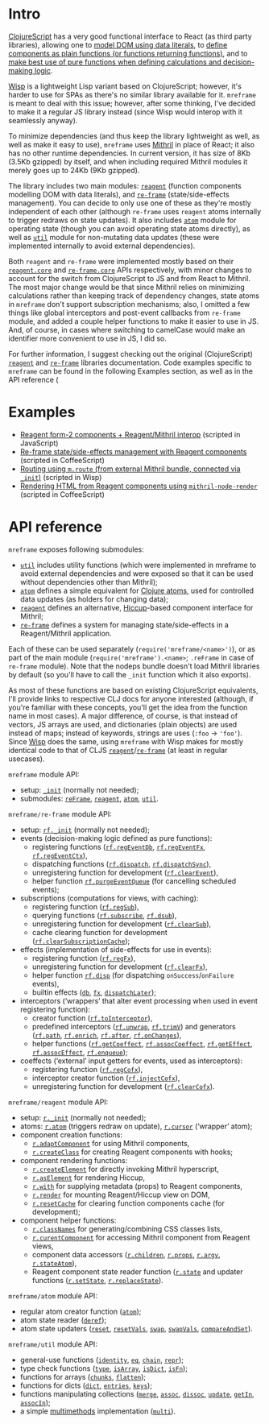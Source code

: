 # Intro

[ClojureScript](https://clojurescript.org) has a very good functional interface to React (as third party libraries),
allowing one to [model DOM using data literals](https://github.com/weavejester/hiccup),
to [define components as plain functions (or functions returning functions)](http://reagent-project.github.io),
and to [make best use of pure functions when defining calculations and decision-making logic](https://day8.github.io/re-frame).

[Wisp](https://github.com/Gozala/wisp) is a lightweight Lisp variant based on ClojureScript; however, it's harder to use for
SPAs as there's no similar library available for it. `mreframe` is meant to deal with this issue; however, after some thinking,
I've decided to make it a regular JS library instead (since Wisp would interop with it seamlessly anyway).

To minimize dependencies (and thus keep the library lightweight as well, as well as make it easy to use), `mreframe` uses
[Mithril](https://mithril.js.org) in place of React; it also has no other runtime dependencies. In current version, it has size
of 8Kb (3.5Kb gzipped) by itself, and when including required Mithril modules it merely goes up to 24Kb (9Kb gzipped).

The library includes two main modules: [`reagent`](docs/reagent.md) (function components modelling DOM with data literals),
and [`re-frame`](docs/re-frame.md) (state/side-effects management). You can decide to only use one of these as they're mostly
independent of each other (although `re-frame` uses `reagent` atoms internally to trigger redraws on state updates). It also
includes [`atom`](docs/atom.md) module for operating state (though you can avoid operating state atoms directly), as well as
[`util`](docs/util.md) module for non-mutating data updates (these were implemented internally to avoid external dependencies).

Both `reagent` and `re-frame` were implemented mostly based on their
[`reagent.core`](http://reagent-project.github.io/docs/master/reagent.core.html) and
[`re-frame.core`](https://day8.github.io/re-frame/api-intro) APIs respectively, with minor changes to account for the switch
from ClojureScript to JS and from React to Mithril. The most major change would be that since Mithril relies on minimizing
calculations rather than keeping track of dependency changes, state atoms in `mreframe` don't support subscription mechanisms;
also, I omitted a few things like global interceptors and post-event callbacks from `re-frame` module, and added a couple
helper functions to make it easier to use in JS. And, of course, in cases where switching to camelCase would make an identifier
more convenient to use in JS, I did so.

For further information, I suggest checking out the original (ClojureScript) [`reagent`](https://reagent-project.github.io)
and [`re-frame`](https://day8.github.io/re-frame/re-frame) libraries documentation. Code examples specific to `mreframe` can
be found in the following Examples section, as well as in the API reference (

# Examples

* [Reagent form-2 components + Reagent/Mithril interop](examples/reagent.js.html) (scripted in JavaScript)
* [Re-frame state/side-effects management with Reagent components](examples/re-frame.coffee.html) (scripted in CoffeeScript)
* [Routing using `m.route` (from external Mithril bundle, connected via `_init`)](examples/route.wisp.html) (scripted in Wisp)
* [Rendering HTML from Reagent components using `mithril-node-render`](examples/node-render.coffee) (scripted in CoffeeScript)

# API reference

`mreframe` exposes following submodules:
* [`util`](docs/util.md) includes utility functions (which were implemented in mreframe to avoid external dependencies
  and were exposed so that it can be used without dependencies other than Mithril);
* [`atom`](docs/atom.md) defines a simple equivalent for [Clojure atoms](https://clojure.org/reference/atoms), used for
  controlled data updates (as holders for changing data);
* [`reagent`](docs/reagent.md) defines an alternative,
  [Hiccup](https://cljdoc.org/d/reagent/reagent/1.0.0/doc/tutorials/using-hiccup-to-describe-html)-based component interface
  for Mithril;
* [`re-frame`](docs/re-frame.md) defines a system for managing state/side-effects in a Reagent/Mithril application.

Each of these can be used separately (`require('mreframe/<name>')`), or as part of the main module
(`require('mreframe').<name>`; `.reFrame` in case of `re-frame` module). Note that the nodeps bundle doesn't load
Mithril libraries by default (so you'll have to call the `_init` function which it also exports).

As most of these functions are based on existing ClojureScript equivalents, I'll provide links to respective CLJ docs
for anyone interested (although, if you're familiar with these concepts, you'll get the idea from the function name
in most cases). A major difference, of course, is that instead of vectors, JS arrays are used, and dictionaries
(plain objects) are used instead of maps; instead of keywords, strings are uses (`:foo` → `'foo'`).
Since [Wisp](https://github.com/Gozala/wisp) does the same,
using `mreframe` with Wisp makes for mostly identical code to that of CLJS
[`reagent`](http://reagent-project.github.io)/[`re-frame`](https://day8.github.io/re-frame) (at least in regular usecases).

`mreframe` module API:
* setup: [`_init`](docs/re-frame.md#_init-opts) (normally not needed);
* submodules: [`reFrame`](docs/re-frame.md), [`reagent`](docs/reagent.md), [`atom`](docs/atom.md), [`util`](docs/util.md).

`mreframe/re-frame` module API:
* setup: [`rf._init`](docs/re-frame.md#_init-opts) (normally not needed);
* events (decision-making logic defined as pure functions):
  - registering functions ([`rf.regEventDb`](docs/re-frame.md#regEventDb-id-interceptors-handler),
    [`rf.regEventFx`](docs/re-frame.md#regEventFx-id-interceptors-handler),
    [`rf.regEventCtx`](docs/re-frame.md#regEventCtx-id-interceptors-handler)),
  - dispatching functions ([`rf.dispatch`](docs/re-frame.md#dispatch-event),
    [`rf.dispatchSync`](docs/re-frame.md#dispatchSync-event)),
  - unregistering function for development ([`rf.clearEvent`](docs/re-frame.md#clearEvent-id)),
  - helper function [`rf.purgeEventQueue`](docs/re-frame.md#purgeEventQueue-) (for cancelling scheduled events);
* subscriptions (computations for views, with caching):
  - registering function ([`rf.regSub`](docs/re-frame.md#regSub-id-computation)),
  - querying functions ([`rf.subscribe`](docs/re-frame.md#subscribe-query), [`rf.dsub`](docs/re-frame.md#dsub-query)),
  - unregistering function for development ([`rf.clearSub`](docs/re-frame.md#clearSub-id)),
  - cache clearing function for development ([`rf.clearSubscriptionCache`](docs/re-frame.md#clearSubscriptionCache-));
* effects (implementation of side-effects for use in events):
  - registering function ([`rf.regFx`](docs/re-frame.md#regFx-id-handler)),
  - unregistering function for development ([`rf.clearFx`](docs/re-frame.md#clearFx-id)),
  - helper function [`rf.disp`](docs/re-frame.md#disp-event-args) (for dispatching `onSuccess`/`onFailure` events),
  - builtin effects ([`db`](docs/re-frame.md#db-builtin-effect), [`fx`](docs/re-frame.md#fx-builtin-effect),
    [`dispatchLater`](docs/re-frame.md#dispatchLater-builtin-effect));
* interceptors (‘wrappers’ that alter event processing when used in event registering function):
  - creator function ([`rf.toInterceptor`](docs/re-frame.md#toInterceptor-id-before-after)),
  - predefined interceptors ([`rf.unwrap`](docs/re-frame.md#unwrap), [`rf.trimV`](docs/re-frame.md#trimV)) and generators
    ([`rf.path`](docs/re-frame.md#path-path), [`rf.enrich`](docs/re-frame.md#enrich-f), [`rf.after`](docs/re-frame.md#after-f),
    [`rf.onChanges`](docs/re-frame.md#onChanges-f-outPath-inPaths)),
  - helper functions ([`rf.getCoeffect`](docs/re-frame.md#getCoeffect-context-key-notFound),
    [`rf.assocCoeffect`](docs/re-frame.md#assocCoeffect-context-key-value),
    [`rf.getEffect`](docs/re-frame.md#getEffect-context-key-notFound),
    [`rf.assocEffect`](docs/re-frame.md#assocEffect-context-key-value),
    [`rf.enqueue`](docs/re-frame.md#enqueue-context-interceptors));
* coeffects (‘external’ input getters for events, used as interceptors):
  - registering function ([`rf.regCofx`](docs/re-frame.md#regCofx-id-handler)),
  - interceptor creator function ([`rf.injectCofx`](docs/re-frame.md#injectCofx-id-arg)),
  - unregistering function for development ([`rf.clearCofx`](docs/re-frame.md#clearCofx-id)).

`mreframe/reagent` module API:
* setup: [`r._init`](docs/reagent.md#_init-opts) (normally not needed);
* atoms: [`r.atom`](docs/reagent.md#atom-x) (triggers redraw on update), [`r.cursor`](docs/reagent.md#cursor-src-path)
  (‘wrapper’ atom);
* component creation functions:
  - [`r.adaptComponent`](docs/reagent.md#adaptComponent-c) for using Mithril components,
  - [`r.createClass`](docs/reagent.md#createClass-spec) for creating Reagent components with hooks;
* component rendering functions:
  - [`r.createElement`](docs/reagent.md#createElement-type-props-children) for directly invoking Mithril hyperscript,
  - [`r.asElement`](docs/reagent.md#asElement-form) for rendering Hiccup,
  - [`r.with`](docs/reagent.md#with-meta-form) for supplying metadata (props) to Reagent components,
  - [`r.render`](docs/reagent.md#render-form-container) for mounting Reagent/Hiccup view on DOM,
  - [`r.resetCache`](docs/reagent.md#resetCache-) for clearing function components cache (for development);
* component helper functions:
  - [`r.classNames`](docs/reagent.md#classNames-classes) for generating/combining CSS classes lists,
  - [`r.curentComponent`](docs/reagent.md#currentComponent-) for accessing Mithril component from Reagent views,
  - component data accessors ([`r.children`](docs/reagent.md#children-vnode), [`r.props`](docs/reagent.md#props-vnode),
    [`r.argv`](docs/reagent.md#argv-vnode), [`r.stateAtom`](docs/reagent.md#stateAtom-vnode)),
  - Reagent component state reader function ([`r.state`](docs/reagent.md#state-vnode) and updater functions
    ([`r.setState`](docs/reagent.md#setState-vnode-newState), [`r.replaceState`](docs/reagent.md#replaceState-vnode-newState)).

`mreframe/atom` module API:
* regular atom creator function ([`atom`](docs/atom.md#atom-x));
* atom state reader ([`deref`](docs/atom.md#deref-atom));
* atom state updaters ([`reset`](docs/atom.md#reset-atom-value), [`resetVals`](docs/atom.md#resetVals-atom-value),
  [`swap`](docs/atom.md#swap-atom-f-args), [`swapVals`](docs/atom.md#swapVals-atom-f-args),
  [`compareAndSet`](docs/atom.md#compareAndSet-atom-oldval-newval)).

`mreframe/util` module API:
* general-use functions ([`identity`](docs/util.md#identity-x), [`eq`](docs/util.md#eq-a-b), [`chain`](docs/util.md#chain-x-fns),
  [`repr`](docs/util.md#repr-x));
* type check functions ([`type`](docs/util.md#type-x), [`isArray`](docs/util.md#isArray-x), [`isDict`](docs/util.md#isDict-x),
  [`isFn`](docs/util.md#isFn-x));
* functions for arrays ([`chunks`](docs/util.md#chunks-xs-n), [`flatten`](docs/util.md#flatten-xs));
* functions for dicts ([`dict`](docs/util.md#dict-kvs), [`entries`](docs/util.md#entries-o), [`keys`](docs/util.md#keys-o));
* functions manipulating collections ([`merge`](docs/util.md#merge-os), [`assoc`](docs/util.md#assoc-o-k-v),
  [`dissoc`](docs/util.md#dissoc-o-k), [`update`](docs/util.md#update-o-k-f-args), [`getIn`](docs/util.md#getIn-o-path),
  [`assocIn`](docs/util.md#assocIn-o-path-v));
* a simple [multimethods](https://clojure.org/reference/multimethods) implementation
  ([`multi`](docs/util.md#multi-dispatchIdentity)).
